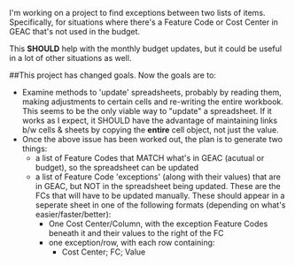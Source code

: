 I'm working on a project to find exceptions between two lists of items. Specifically, for situations where there's a Feature Code or Cost Center in GEAC that's not used in the budget.

This **SHOULD** help with the monthly budget updates, but it could be useful in a lot of other situations as well.

##This project has changed goals. Now the goals are to:

-  Examine methods to 'update' spreadsheets, probably by reading them, making adjustments to certain cells and re-writing the entire workbook. This seems to be the only viable way to "update" a spreadsheet. If it works as I expect, it SHOULD have the advantage of maintaining links b/w cells & sheets by copying the **entire** cell object, not just the value.
-  Once the above issue has been worked out, the plan is to generate two things:
    -  a list of Feature Codes that MATCH what's in GEAC (acutual or budget), so the spreadsheet can be updated
    -  a list of Feature Code 'exceptions' (along with their values) that are in GEAC, but NOT in the spreadsheet being updated. These are the FCs that will have to be updated manually. These should appear in a seperate sheet in one of the following formats (depending on what's easier/faster/better):
        -  One Cost Center/Column, with the exception Feature Codes beneath it and their values to the right of the FC
        -  one exception/row, with each row containing:
            -  Cost Center; FC; Value
